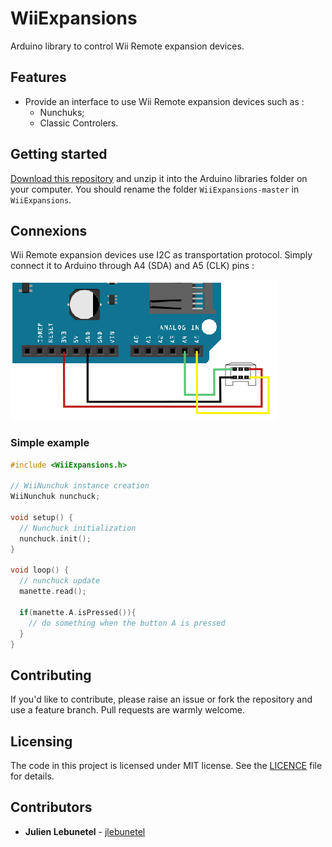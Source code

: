 # WiiExpansions
Arduino library to control Wii Remote expansion devices.

## Features
 * Provide an interface to use Wii Remote expansion devices such as :
     * Nunchuks;
     * Classic Controlers.

## Getting started

[Download this repository](https://github.com/jlebunetel/WiiExpansions/archive/master.zip) and unzip it into the Arduino libraries folder on your computer. You should rename the folder `WiiExpansions-master` in `WiiExpansions`.


## Connexions

Wii Remote expansion devices use I2C as transportation protocol.
Simply connect it to Arduino through A4 (SDA) and A5 (CLK) pins :

![nunchuk-arduino-connect](img/nunchuk-arduino-connect.png)

### Simple example

``` c++
#include <WiiExpansions.h>

// WiiNunchuk instance creation
WiiNunchuk nunchuck;

void setup() {
  // Nunchuck initialization
  nunchuck.init();
}

void loop() {
  // nunchuck update
  manette.read();

  if(manette.A.isPressed()){
    // do something when the button A is pressed
  }
}
```


## Contributing
If you'd like to contribute, please raise an issue or fork the repository and use a feature branch. Pull requests are warmly welcome.

## Licensing
The code in this project is licensed under MIT license. See the [LICENCE](LICENCE) file for details.

## Contributors
 * **Julien Lebunetel** - [jlebunetel](https://github.com/jlebunetel)
